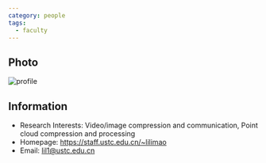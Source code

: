 ```yaml
---
category: people
tags:
  - faculty
---
```


## Photo

![profile](https://scholar.googleusercontent.com/citations?view_op=view_photo&user=dEm6VKAAAAAJ)

## Information

- Research Interests: Video/image compression and communication,  Point cloud compression and processing
- Homepage: <https://staff.ustc.edu.cn/~lilimao>
- Email: lil1@ustc.edu.cn
